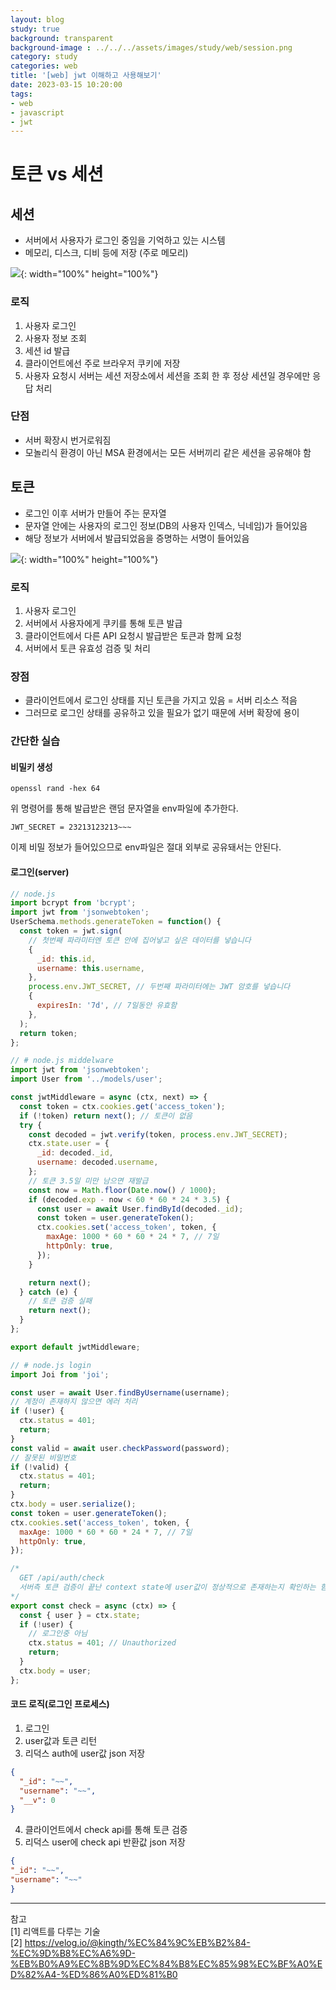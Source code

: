 ```yaml
---
layout: blog
study: true
background: transparent
background-image : ../../../assets/images/study/web/session.png
category: study
categories: web
title: '[web] jwt 이해하고 사용해보기'
date: 2023-03-15 10:20:00
tags: 
- web
- javascript
- jwt
---
```


# 토큰 vs 세션

## 세션
- 서버에서 사용자가 로그인 중임을 기억하고 있는 시스템
- 메모리, 디스크, 디비 등에 저장 (주로 메모리)

![](../../../assets/images/study/web/session.png){: width="100%" height="100%"} 

### 로직 
1. 사용자 로그인
2. 사용자 정보 조회
3. 세션 id 발급
4. 클라이언트에선 주로 브라우저 쿠키에 저장
5. 사용자 요청시 서버는 세션 저장소에서 세션을 조회 한 후 정상 세션일 경우에만 응답 처리

### 단점
- 서버 확장시 번거로워짐
- 모놀리식 환경이 아닌 MSA 환경에서는 모든 서버끼리 같은 세션을 공유해야 함

## 토큰
- 로그인 이후 서버가 만들어 주는 문자열
- 문자열 안에는 사용자의 로그인 정보(DB의 사용자 인덱스, 닉네임)가 들어있음
- 해당 정보가 서버에서 발급되었음을 증명하는 서명이 들어있음

![](../../../assets/images/study/web/token.png){: width="100%" height="100%"}

### 로직
1. 사용자 로그인
2. 서버에서 사용자에게 쿠키를 통해 토큰 발급
3. 클라이언트에서 다른 API 요청시 발급받은 토큰과 함께 요청
4. 서버에서 토큰 유효성 검증 및 처리

### 장점
- 클라이언트에서 로그인 상태를 지닌 토큰을 가지고 있음 = 서버 리소스 적음
- 그러므로 로그인 상태를 공유하고 있을 필요가 없기 때문에 서버 확장에 용이

### 간단한 실습

#### 비밀키 생성
```shell
openssl rand -hex 64
```
위 명령어를 통해 발급받은 랜덤 문자열을 env파일에 추가한다.
```env
JWT_SECRET = 23213123213~~~
```
이제 비밀 정보가 들어있으므로 env파일은 절대 외부로 공유돼서는 안된다.

#### 로그인(server)

```javascript
// node.js
import bcrypt from 'bcrypt';
import jwt from 'jsonwebtoken';
UserSchema.methods.generateToken = function() {
  const token = jwt.sign(
    // 첫번째 파라미터엔 토큰 안에 집어넣고 싶은 데이터를 넣습니다
    {
      _id: this.id,
      username: this.username,
    },
    process.env.JWT_SECRET, // 두번째 파라미터에는 JWT 암호를 넣습니다
    {
      expiresIn: '7d', // 7일동안 유효함
    },
  );
  return token;
};

```

```javascript
// # node.js middelware
import jwt from 'jsonwebtoken';
import User from '../models/user';

const jwtMiddleware = async (ctx, next) => {
  const token = ctx.cookies.get('access_token');
  if (!token) return next(); // 토큰이 없음
  try {
    const decoded = jwt.verify(token, process.env.JWT_SECRET);
    ctx.state.user = {
      _id: decoded._id,
      username: decoded.username,
    };
    // 토큰 3.5일 미만 남으면 재발급
    const now = Math.floor(Date.now() / 1000);
    if (decoded.exp - now < 60 * 60 * 24 * 3.5) {
      const user = await User.findById(decoded._id);
      const token = user.generateToken();
      ctx.cookies.set('access_token', token, {
        maxAge: 1000 * 60 * 60 * 24 * 7, // 7일
        httpOnly: true,
      });
    }

    return next();
  } catch (e) {
    // 토큰 검증 실패
    return next();
  }
};

export default jwtMiddleware;

```

```javascript
// # node.js login
import Joi from 'joi';

const user = await User.findByUsername(username);
// 계정이 존재하지 않으면 에러 처리
if (!user) {
  ctx.status = 401;
  return;
}
const valid = await user.checkPassword(password);
// 잘못된 비밀번호
if (!valid) {
  ctx.status = 401;
  return;
}
ctx.body = user.serialize();
const token = user.generateToken();
ctx.cookies.set('access_token', token, {
  maxAge: 1000 * 60 * 60 * 24 * 7, // 7일
  httpOnly: true,
});

/*
  GET /api/auth/check
  서버측 토큰 검증이 끝난 context state에 user값이 정상적으로 존재하는지 확인하는 함수
*/
export const check = async (ctx) => {
  const { user } = ctx.state;
  if (!user) {
    // 로그인중 아님
    ctx.status = 401; // Unauthorized
    return;
  }
  ctx.body = user;
};
```

#### 코드 로직(로그인 프로세스)
1. 로그인 
2. user값과 토큰 리턴
3. 리덕스 auth에 user값 json 저장
```json
{
  "_id": "~~",
  "username": "~~",
  "__v": 0
}
```
4. 클라이언트에서 check api를 통해 토큰 검증
5. 리덕스 user에 check api 반환값 json 저장
```json
{
"_id": "~~",
"username": "~~"
}
```

   
---
참고  
[1] 리액트를 다루는 기술  
[2] https://velog.io/@kingth/%EC%84%9C%EB%B2%84-%EC%9D%B8%EC%A6%9D-%EB%B0%A9%EC%8B%9D%EC%84%B8%EC%85%98%EC%BF%A0%ED%82%A4-%ED%86%A0%ED%81%B0